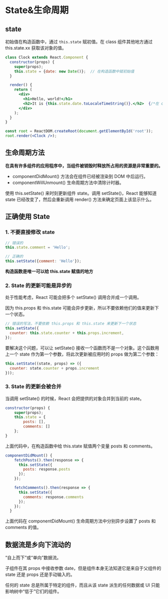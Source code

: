# State&生命周期

## state

初始值在构造函数中，通过 `this.state` 赋初值。在 class 组件其他地方通过 this.state.xx 获取该对象的值。

```jsx
class Clock extends React.Component {
  constructor(props) {
    super(props);
    this.state = {date: new Date()};  // 在构造函数中赋初始值
  }

  render() {
    return (
      <div>
        <h1>Hello, world!</h1>
        <h2>It is {this.state.date.toLocaleTimeString()}.</h2>  {/*在 class 组件其他地方使用*/}
      </div>
    );
  }
}

const root = ReactDOM.createRoot(document.getElementById('root'));
root.render(<Clock />);
```

## 生命周期方法

**在具有许多组件的应用程序中，当组件被销毁时释放所占用的资源是非常重要的。**

- componentDidMount() 方法会在组件已经被渲染到 DOM 中后运行。
- componentWillUnmount() 生命周期方法中清除计时器。

使用 this.setState() 来时刻更新组件 state。调用 setState()，React 能够知道 state 已经改变了，然后会重新调用 render() 方法来确定页面上该显示什么。

## 正确使用 State

### 1. 不要直接修改 state

```jsx
// 错误的
this.state.comment = 'Hello';

// 正确的
this.setState({comment: 'Hello'});
```

**构造函数是唯一可以给 this.state 赋值的地方**

### 2. State 的更新可能是异步的

处于性能考虑，React 可能会把多个 setState() 调用合并成一个调用。

因为 this.props 和 this.state 可能会异步更新，所以不要依赖他们的值来更新下一个状态。

```jsx
// 错误的写法，不要依赖 this.props 和 this.state 来更新下一个状态
this.setState({
  counter: this.state.counter + this.props.increment,
});
```

要解决这个问题，可以让 setState() 接收一个函数而不是一个对象。这个函数用上一个 state 作为第一个参数，将此次更新被应用时的 props 做为第二个参数：

```jsx
this.setState((state, props) => ({
  counter: state.counter + props.increment
}));
```

### 3. State 的更新会被合并

当调用 setState() 的时候，React 会把提供的对象合并到当前的 state。

```jsx
constructor(props) {
    super(props);
    this.state = {
        posts: [],
        comments: []
    };
}
```

上面代码中，在构造函数中给 this.state 赋值两个变量 posts 和  comments。

```jsx
componentDidMount() {
    fetchPosts().then(response => {
      this.setState({
        posts: response.posts
      });
    });

    fetchComments().then(response => {
      this.setState({
        comments: response.comments
      });
    });
  }
```

上面代码在 componentDidMount() 生命周期方法中分别异步设置了 posts 和 comments 的值。

## 数据流是乡向下流动的

“自上而下”或“单向”数据流。

子组件在其 props 中接收参数 date，但是组件本身无法知道它是来自于父组件的 state 还是 props 还是手动输入的。

任何的 state 总是所属于特定的组件，而且从该 state 派生的任何数据或 UI 只能影响树中“低于”它们的组件。
